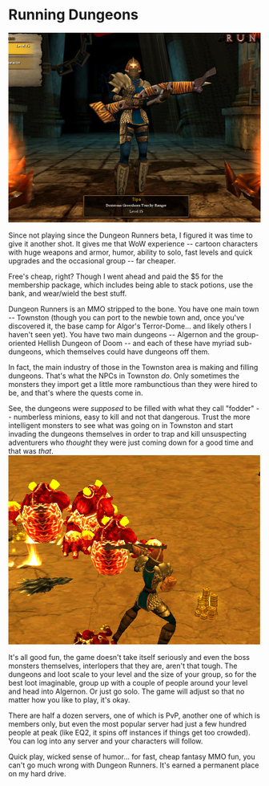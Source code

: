 # Running Dungeons

![](../uploads/2007/10/dr-char.jpg)

Since not playing since the Dungeon Runners beta, I figured it was time to give it another shot. It gives me that WoW experience -- cartoon characters with huge weapons and armor, humor, ability to solo, fast levels and quick upgrades and the occasional group -- far cheaper.

Free's cheap, right? Though I went ahead and paid the $5 for the membership package, which includes being able to stack potions, use the bank, and wear/wield the best stuff.

Dungeon Runners is an MMO stripped to the bone. You have one main town -- Townston (though you can port to the newbie town and, once you've discovered it, the base camp for Algor's Terror-Dome... and likely others I haven't seen yet). You have two main dungeons -- Algernon and the group-oriented Hellish Dungeon of Doom -- and each of these have myriad sub-dungeons, which themselves could have dungeons off them.

In fact, the main industry of those in the Townston area is making and filling dungeons. That's what the NPCs in Townston *do*. Only sometimes the monsters they import get a little more rambunctious than they were hired to be, and that's where the quests come in.

See, the dungeons were *supposed* to be filled with what they call "fodder" -- numberless minions, easy to kill and not that dangerous. Trust the more intelligent monsters to see what was going on in Townston and start invading the dungeons themselves in order to trap and kill unsuspecting adventurers who *thought* they were just coming down for a good time and that was *that*.
![](../uploads/2007/10/dr-batle.jpg)


It's all good fun, the game doesn't take itself seriously and even the boss monsters themselves, interlopers that they are, aren't that tough. The dungeons and loot scale to your level and the size of your group, so for the best loot imaginable, group up with a couple of people around your level and head into Algernon. Or just go solo. The game will adjust so that no matter how you like to play, it's okay.

There are half a dozen servers, one of which is PvP, another one of which is members only, but even the most popular server had just a few hundred people at peak (like EQ2, it spins off instances if things get too crowded). You can log into any server and your characters will follow.

Quick play, wicked sense of humor... for fast, cheap fantasy MMO fun, you can't go much wrong with Dungeon Runners. It's earned a permanent place on my hard drive.

